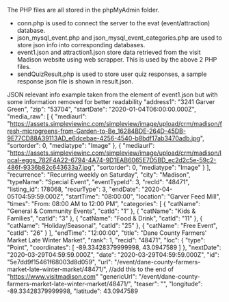 The PHP files are all stored in the phpMyAdmin folder.

* conn.php is used to connect the server to the evat (event/attraction) database.
* json_mysql_event.php and json_mysql_event_categories.php are used to store json info into corresponding databases.
* event1.json and attraction1.json store data retrieved from the visit Madison website using web scrapper. This is used by the above 2 PHP files.
* sendQuizResult.php is used to store user quiz responses, a sample response json file is shown in result.json.



JSON relevant info
example taken from the element of event1.json but with some information removed for better readability
        "address1": "3241 Garver Green",
        "zip": "53704",
        "startDate": "2020-01-04T06:00:00.000Z",
        "media_raw": [
          {
            "mediaurl": "https://assets.simpleviewinc.com/simpleview/image/upload/crm/madison/fresh-microgreens-from-Garden-to-Be_16284BDE-264D-45DB-9E77CD88A39113AD_e6dcebae-4256-4540-b8bdf17ab3470adb.jpg",
            "sortorder": 0,
            "mediatype": "Image"
          },
          {
            "mediaurl": "https://assets.simpleviewinc.com/simpleview/image/upload/crm/madison/local-eggs_782F4A22-6794-4A74-9D1EAB6065E7D5BD_ec2d2c5e-59c2-486f-9336b82c643633a7.jpg",
            "sortorder": 0,
            "mediatype": "Image"
          }
        ],
        "recurrence": "Recurring weekly on Saturday",
        "city": "Madison",
        "typeName": "Special Event",
        "eventTypeId": 3,
        "recId": "48471",
        "listing_id": 178068,
        "recurType": 3,
        "endDate": "2020-04-05T04:59:59.000Z",
        "startTime": "08:00:00",
        "location": "Garver Feed Mill",
        "times": "From: 08:00 AM to 12:00 PM",
        "categories": [
          {
            "catName": "General & Community Events",
            "catId": "1"
          },
          {
            "catName": "Kids & Families",
            "catId": "3"
          },
          {
            "catName": "Food & Drink",
            "catId": "11"
          },
          {
            "catName": "Holiday/Seasonal",
            "catId": "25"
          },
          {
            "catName": "Free Event",
            "catId": "26"
          }
        ],
        "endTime": "12:00:00",
        "title": "Dane County Farmers' Market Late Winter Market",
        "rank": 1,
        "recid": "48471",
        "loc": {
          "type": "Point",
          "coordinates": [
            -89.33428379999998,
            43.0947589
          ]
        },
        "nextDate": "2020-03-29T04:59:59.000Z",
        "date": "2020-03-29T04:59:59.000Z",
        "id": "5e7dd9f15461f68003d8d059",
        "url": "/event/dane-county-farmers-market-late-winter-market/48471/", //add this to the end of "https://www.visitmadison.com" 
        "genericUrl": "/event/dane-county-farmers-market-late-winter-market/48471/",
        "teaser": "",
        "longitude": -89.33428379999998,
        "latitude": 43.0947589
